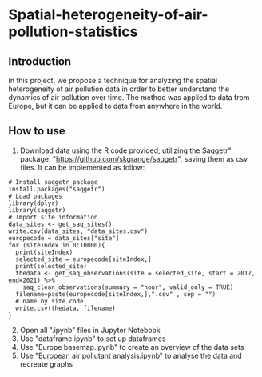 # Spatial-heterogeneity-of-air-pollution-statistics
## Introduction
In this project, we propose a technique for analyzing the spatial heterogeneity of air pollution data in order to better understand the dynamics of air pollution over time. The method was applied to data from Europe, but it can be applied to data from anywhere in the world.

## How to use
1. Download data using the R code provided, utilizing the Saqgetr" package: "https://github.com/skgrange/saqgetr", saving them as csv files. It can be implemented as follow:
```
# Install saqgetr package
install.packages("saqgetr")
# Load packages
library(dplyr)
library(saqgetr)
# Import site information
data_sites <- get_saq_sites()
write.csv(data_sites, "data_sites.csv")
europecode = data_sites["site"]
for (siteIndex in 0:10000){
  print(siteIndex)
  selected_site = europecode[siteIndex,]
  print(selected_site)
  thedata <- get_saq_observations(site = selected_site, start = 2017, end=2021) %>% 
    saq_clean_observations(summary = "hour", valid_only = TRUE)  
  filename=paste(europecode[siteIndex,],".csv" , sep = "") 
  # name by site code
  write.csv(thedata, filename)
}
```

2. Open all ".ipynb" files in Jupyter Notebook
3. Use "dataframe.ipynb" to set up dataframes
4. Use "Europe basemap.ipynb" to create an overview of the data sets
5. Use "European air pollutant analysis.ipynb" to analyse the data and recreate graphs
